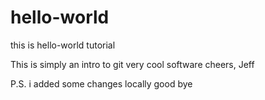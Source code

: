 # hello-world
this is hello-world tutorial

This is simply an intro to git
very cool software
cheers,
Jeff

P.S. i added some changes locally
good bye

